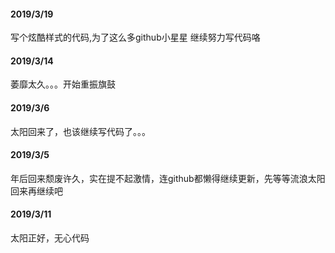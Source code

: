 #### 2019/3/19
写个炫酷样式的代码,为了这么多github小星星 继续努力写代码咯
#### 2019/3/14
萎靡太久。。。开始重振旗鼓
#### 2019/3/6
太阳回来了，也该继续写代码了。。。
#### 2019/3/5 
年后回来颓废许久，实在提不起激情，连github都懒得继续更新，先等等流浪太阳回来再继续吧
#### 2019/3/11
太阳正好，无心代码
